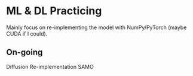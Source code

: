 # ML & DL Practicing
Mainly focus on re-implementing the model with NumPy/PyTorch (maybe CUDA if I could).

## On-going
Diffusion
Re-implementation SAMO